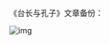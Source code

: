 《台长与孔子》文章备份：


![img](https://chinadigitaltimes.net/chinese/files/2024/01/image-1705712086937.png)

